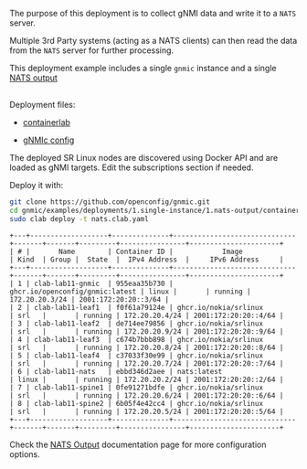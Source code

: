 The purpose of this deployment is to collect gNMI data and write it to a `NATS` server.

Multiple 3rd Party systems (acting as a NATS clients) can then read the data from the `NATS` server for further processing.

This deployment example includes a single `gnmic` instance and a single [NATS output](../../../user_guide/outputs/nats_output.md)


<div class="mxgraph" style="max-width:100%;border:1px solid transparent;margin:0 auto; display:block;" data-mxgraph="{&quot;page&quot;:0,&quot;zoom&quot;:1.4,&quot;highlight&quot;:&quot;#0000ff&quot;,&quot;nav&quot;:true,&quot;check-visible-state&quot;:true,&quot;resize&quot;:true,&quot;url&quot;:&quot;https://raw.githubusercontent.com/openconfig/gnmic/diagrams/diagrams/clab_deployments.drawio&quot;}"></div>

<script type="text/javascript" src="https://cdn.jsdelivr.net/gh/hellt/drawio-js@main/embed2.js?&fetch=https%3A%2F%2Fraw.githubusercontent.com%2Fkarimra%2Fgnmic%2Fdiagrams%2Fclab_deployments.drawio" async></script>

Deployment files:

- [containerlab](https://github.com/openconfig/gnmic/tree/main/examples/deployments/1.single-instance/1.nats-output/containerlab/nats.clab.yaml)

- [gNMIc config](https://github.com/openconfig/gnmic/tree/main/examples/deployments/1.single-instance/1.nats-output/containerlab/gnmic.yaml)

The deployed SR Linux nodes are discovered using Docker API and are loaded as gNMI targets.
Edit the subscriptions section if needed.

Deploy it with:

```bash
git clone https://github.com/openconfig/gnmic.git
cd gnmic/examples/deployments/1.single-instance/1.nats-output/containerlab
sudo clab deploy -t nats.clab.yaml
```

```text
+---+-------------------+--------------+------------------------------+-------+-------+---------+----------------+----------------------+
| # |       Name        | Container ID |            Image             | Kind  | Group |  State  |  IPv4 Address  |     IPv6 Address     |
+---+-------------------+--------------+------------------------------+-------+-------+---------+----------------+----------------------+
| 1 | clab-lab11-gnmic  | 955eaa35b730 | ghcr.io/openconfig/gnmic:latest | linux |       | running | 172.20.20.3/24 | 2001:172:20:20::3/64 |
| 2 | clab-lab11-leaf1  | f0f61a79124e | ghcr.io/nokia/srlinux        | srl   |       | running | 172.20.20.4/24 | 2001:172:20:20::4/64 |
| 3 | clab-lab11-leaf2  | de714ee79856 | ghcr.io/nokia/srlinux        | srl   |       | running | 172.20.20.9/24 | 2001:172:20:20::9/64 |
| 4 | clab-lab11-leaf3  | c674b7bbb898 | ghcr.io/nokia/srlinux        | srl   |       | running | 172.20.20.8/24 | 2001:172:20:20::8/64 |
| 5 | clab-lab11-leaf4  | c37033f30e99 | ghcr.io/nokia/srlinux        | srl   |       | running | 172.20.20.7/24 | 2001:172:20:20::7/64 |
| 6 | clab-lab11-nats   | ebbd346d2aee | nats:latest                  | linux |       | running | 172.20.20.2/24 | 2001:172:20:20::2/64 |
| 7 | clab-lab11-spine1 | 0fe91271bdfe | ghcr.io/nokia/srlinux        | srl   |       | running | 172.20.20.6/24 | 2001:172:20:20::6/64 |
| 8 | clab-lab11-spine2 | 6b05f4e42cc4 | ghcr.io/nokia/srlinux        | srl   |       | running | 172.20.20.5/24 | 2001:172:20:20::5/64 |
+---+-------------------+--------------+------------------------------+-------+-------+---------+----------------+----------------------+
```

Check the [NATS Output](../../../user_guide/outputs/nats_output.md) documentation page for more configuration options.
